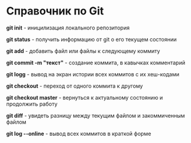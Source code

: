 # Справочник по Git #

**git init** - иницилизация локального репозитория

**git status** - получить информацию от git о его текущем состоянии

**git add** - добавить файл или файлы к следующему коммиту

**git commit -m "текст"** - создание коммита, в кавычках комментарий

**git logg** - вывод на экран истории всех коммитов с их хеш-кодами

**git checkout** - переход от одного коммита к другому

**git checkout master** - вернуться к актуальному состоянию и продолжить работу

__git diff__ - увидеть разницу между текущим файлом и закоммиченным файлом

__git log --online__ - вывод всех коммитов в краткой форме
